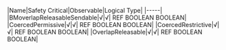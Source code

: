 ﻿

|Name|Safety Critical|Observable|Logical Type|
|-----|
|BMoverlapReleasableSendable|√|√| REF BOOLEAN BOOLEAN|
|CoercedPermissive|√|√| REF BOOLEAN BOOLEAN|
|CoercedRestrictive|√|√| REF BOOLEAN BOOLEAN|
|OverlapReleasable|√|√| REF BOOLEAN BOOLEAN|

